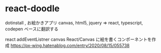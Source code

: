 # react-doodle

dotinstall , お絵かきアプリ canvas, html5, jquery
=> react, typescript, codepen ベースに翻訳する

react addEventListner canvas
React/Canvas に絵を書くコンポーネントを作成
https://px-wing.hatenablog.com/entry/2020/08/15/055738
